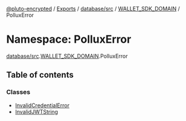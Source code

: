 [@pluto-encrypted](../README.md) / [Exports](../modules.md) / [database/src](database_src.md) / [WALLET\_SDK\_DOMAIN](database_src.WALLET_SDK_DOMAIN.md) / PolluxError

# Namespace: PolluxError

[database/src](database_src.md).[WALLET\_SDK\_DOMAIN](database_src.WALLET_SDK_DOMAIN.md).PolluxError

## Table of contents

### Classes

- [InvalidCredentialError](../classes/database_src.WALLET_SDK_DOMAIN.PolluxError.InvalidCredentialError.md)
- [InvalidJWTString](../classes/database_src.WALLET_SDK_DOMAIN.PolluxError.InvalidJWTString.md)
